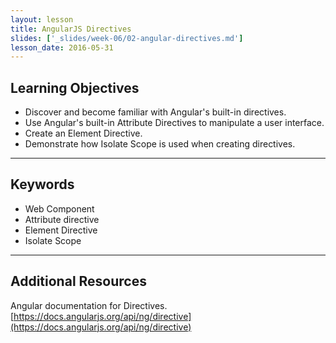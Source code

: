 ```yaml
---
layout: lesson
title: AngularJS Directives
slides: ['_slides/week-06/02-angular-directives.md']
lesson_date: 2016-05-31
---
```


## Learning Objectives

- Discover and become familiar with Angular's built-in directives.
- Use Angular's built-in Attribute Directives to manipulate a user interface.
- Create an Element Directive.
- Demonstrate how Isolate Scope is used when creating directives.

---

## Keywords

- Web Component
- Attribute directive
- Element Directive
- Isolate Scope

---

## Additional Resources

Angular documentation for Directives.
[https://docs.angularjs.org/api/ng/directive](https://docs.angularjs.org/api/ng/directive)
